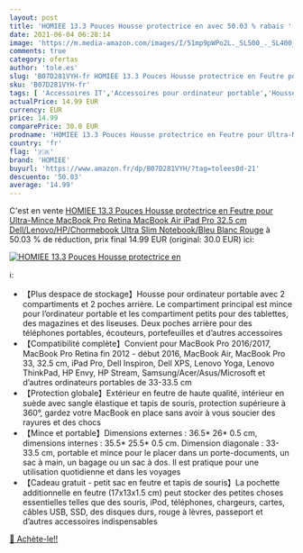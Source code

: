 ```yaml
---
layout: post
title: 'HOMIEE 13.3 Pouces Housse protectrice en avec 50.03 % rabais '
date: 2021-06-04 06:28:14
image: 'https://m.media-amazon.com/images/I/51mp9pWPo2L._SL500_._SL400_.jpg'
comments: true
category: ofertas
author: 'tole.es'
slug: 'B07D281VYH-fr HOMIEE 13.3 Pouces Housse protectrice en Feutre pour...'
sku: 'B07D281VYH-fr'
tags: [ 'Accessoires IT','Accessoires pour ordinateur portable','Housses pour ordinateur portable','Informatique','Sacs et housses pour ordinateur portable','homiee', ]
actualPrice: 14.99 EUR
currency: EUR
price: 14.99
comparePrice: 30.0 EUR
prodname: 'HOMIEE 13.3 Pouces Housse protectrice en Feutre pour Ultra-Mince MacBook Pro Retina  MacBook Air  iPad Pro 32.5 cm  Dell/Lenovo/HP/Chormebook Ultra Slim Notebook/Bleu Blanc Rouge'
country: 'fr'
flag: '🇫🇷'
brand: 'HOMIEE'
buyurl: 'https://www.amazon.fr/dp/B07D281VYH/?tag=tolees0d-21'
descuento: '50.03'
average: '14.99'
---
```


C'est en vente [HOMIEE 13.3 Pouces Housse protectrice en Feutre pour Ultra-Mince MacBook Pro Retina  MacBook Air  iPad Pro 32.5 cm  Dell/Lenovo/HP/Chormebook Ultra Slim Notebook/Bleu Blanc Rouge](https://www.amazon.fr/dp/B07D281VYH/?tag=tolees0d-21)  à  50.03 % de réduction, prix final  14.99 EUR (original: 30.0 EUR) ici:

[![HOMIEE 13.3 Pouces Housse protectrice en](https://m.media-amazon.com/images/I/51mp9pWPo2L._SL500_._SL400_.jpg)](https://www.amazon.fr/dp/B07D281VYH/?tag=tolees0d-21)

ℹ️:

- 【Plus despace de stockage】Housse pour ordinateur portable avec 2 compartiments et 2 poches arrière. Le compartiment principal est mince pour l’ordinateur portable et les compartiment petits pour des tablettes, des magazines et des liseuses. Deux poches arrière pour des téléphones portables, écouteurs, portefeuilles et d’autres accessoires
- 【Compatibilité complète】Convient pour MacBook Pro 2016/2017, MacBook Pro Retina fin 2012 - début 2016, MacBook Air, MacBook Pro 33, 32.5 cm, iPad Pro, Dell Inspiron, Dell XPS, Lenovo Yoga, Lenovo ThinkPad, HP Envy, HP Stream, Samsung/Acer/Asus/Microsoft et d’autres ordinateurs portables de 33-33.5 cm
- 【Protection globale】Extérieur en feutre de haute qualité, intérieur en suède avec sangle élastique et tapis de souris, protection supérieure à 360°, gardez votre MacBook en place sans avoir à vous soucier des rayures et des chocs
- 【Mince et portable】Dimensions externes : 36.5* 26* 0.5 cm, dimensions internes : 35.5* 25.5* 0.5 cm. Dimension diagonale : 33-33.5 cm, portable et mince pour le placer dans un porte-documents, un sac à main, un bagage ou un sac à dos. Il est pratique pour une utilisation quotidienne et dans les voyages
- 【Cadeau gratuit - petit sac en feutre et tapis de souris】La pochette additionnelle en feutre (17x13x1.5 cm) peut stocker des petites choses essentielles telles que des souris, iPod, téléphones, chargeurs, cartes, câbles USB, SSD, des disques durs, rouge à lèvres, passeport et d’autres accessoires indispensables

[🛒 Achète-le!!](https://www.amazon.fr/dp/B07D281VYH/?tag=tolees0d-21)
